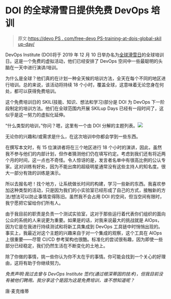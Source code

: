 # DOI 的全球滑雪日提供免费 DevOps 培训

> 原文:[https://devo PS . com/free-devo PS-training-at-dois-global-skil up-day/](https://devops.com/free-devops-training-at-dois-global-skilup-day/)

DevOps Institute (DOI)将于 2019 年 12 月 10 日举办名为[全球滑雪日](https://devopsinstitute.com/globalskilupday/)的全球培训日。这是一个免费的虚拟活动，他们已经安排了 DevOps 空间中一些最聪明的头脑在一天中进行演讲/培训。

为什么是全球？他们真的在计划一种全天候的培训方法，全天在每个不同的地区进行培训。总的来说，该活动将持续 18 个小时，覆盖全球，这意味着无论您身在何处，都可以获得免费培训。

这个免费培训日的 SKIL(技能、知识、想法和学习)部分是 DOI 为 DevOps 下一阶段制定的培训方法。他们在全球范围内开展 SKILup Days 已经有一段时间了，这似乎是这一努力的虚拟化延伸。

“什么类型的培训，”你问？嗯，这里有一个由 DOI 分解的主题列表。![](../Images/1049d382f32d9cd74fc91836a5ff6e46.png)

无论你的兴趣和/或需求是什么，在这次培训中你都会学到一些东西。

在撰写本文时，有 15 位演讲者将在三个地区进行 18 个小时的演讲，因此，虽然我不参与他们的内部计划，但作者猜测他们仍在填写约定。考虑到我们还有将近两个月的时间，这一点也不奇怪。令人惊讶的是，发言者名单中有很高比例的公认专家。这对训练有好处，因为不能出席的超级明星通常没有这些主持人的知名度。很大一部分有效的训练是演示。

所以去报名吧！找个地方，让系统做长时间的构建，学习一些新的东西。我喜欢参加这种类型的活动，只是因为我们的小实验室已经形成了自己的方式，接触新的方法/想法可以防止事情变得陈旧。虽然我不会占用 DOI 的空间，但当空间有限时，我宁愿把它留给你们所有人。

由于我目前的职责是负责一个测试实验室，这对于那些运行着代表你们组织的面向公众的系统的人来说更为重要。如果是的话，对我来说最大的挑战就是 AIOps，因为它是在我进行持续测试和将新工具集成到 DevOps 工具链中时悄悄出现的。事实上，我最近对这个主题的兴趣来自于对一个集成的观察，这个工具在 AIOps 上很重要——尽管 CI/CD 参考架构也很酷。标准化的尝试很有趣，因为即使一些部分已经稳定，我们仍然生活在不断变化的土地上。

除了你做的事情，挑一些你认为你不太在乎的事情。你可能会找到一个关心的好理由，这将有助于你继续努力。

*免责声明:我过去曾与 DevOps Institute 签约(通过根深蒂固的技术)，但我目前没有被他们聘用。我分享这个是因为这是免费培训，谁不想知道呢？*

唐·麦克维蒂